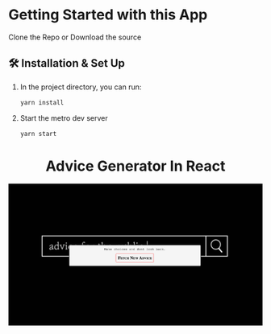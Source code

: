 # Getting Started with this App

Clone the Repo or Download the source

## 🛠 Installation & Set Up

1. In the project directory, you can run:

   ```sh
   yarn install
   ```

2. Start the metro dev server

   ```sh
   yarn start
   ```

<h1 align="center">
  Advice Generator In React
</h1>

<p align="center">
    <img src="https://github.com/codekojo/Advice-Generator-React/blob/main/images/Screen%20Shot%202021-05-23%20at%206.57.21%20PM.png?raw=true" alt="IMG" />
</p>
